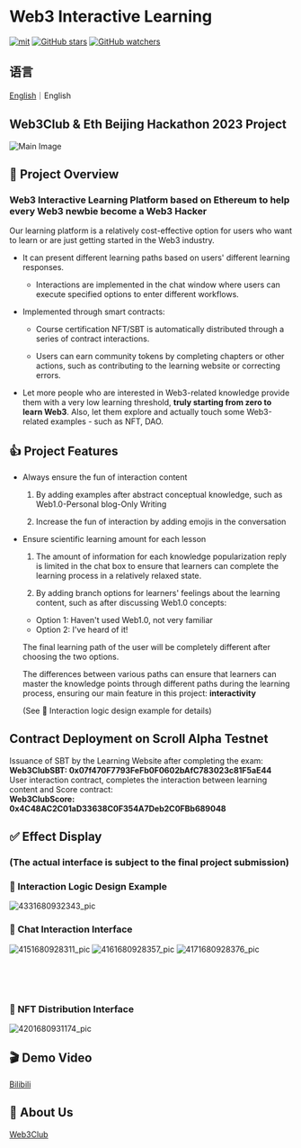 # Web3 Interactive Learning

[![mit](https://img.shields.io/github/license/Web3-Club/Web3-Interactive-Learning?style=flat-square)](https://github.com/Web3-Club/Web3-Interactive-Learning/) [![GitHub stars](https://img.shields.io/github/stars/Web3-Club/Web3-Interactive-Learning.svg?style=social&label=Stars)](https://github.com/Web3-Club/Web3-Interactive-Learning) [![GitHub watchers](https://img.shields.io/github/watchers/Web3-Club/Web3-Interactive-Learning.svg?style=social&label=Watch)](https://github.com/Web3-Club/Blockchain-Developer-roadmap_Chinese)


## 语言

[English](https://github.com/Web3-Club/Web3-Interactive-Learning/blob/main/README.md)｜English


## Web3Club & Eth Beijing Hackathon 2023 Project

<img alt="Main Image" src="https://user-images.githubusercontent.com/76860915/229789325-103fd1d1-def6-4c96-88fa-46fb8f4b5762.png"/>


## 🔖 Project Overview

### Web3 Interactive Learning Platform based on Ethereum to help every Web3 newbie become a Web3 Hacker

Our learning platform is a relatively cost-effective option for users who want to learn or are just getting started in the Web3 industry.

  - It can present different learning paths based on users' different learning responses.
  
    - Interactions are implemented in the chat window where users can execute specified options to enter different workflows.


  - Implemented through smart contracts:
  
    - Course certification NFT/SBT is automatically distributed through a series of contract interactions.


    - Users can earn community tokens by completing chapters or other actions, such as contributing to the learning website or correcting errors.


  - Let more people who are interested in Web3-related knowledge provide them with a very low learning threshold, **truly starting from zero to learn Web3**. Also, let them explore and actually touch some Web3-related examples - such as NFT, DAO.


  
## 👍 Project Features

- Always ensure the fun of interaction content

   1. By adding examples after abstract conceptual knowledge, such as Web1.0-Personal blog-Only Writing
   
   2. Increase the fun of interaction by adding emojis in the conversation

- Ensure scientific learning amount for each lesson

   1. The amount of information for each knowledge popularization reply is limited in the chat box to ensure that learners can complete the learning process in a relatively relaxed state.

   2. By adding branch options for learners' feelings about the learning content, such as after discussing Web1.0 concepts:

     - Option 1: Haven't used Web1.0, not very familiar
     - Option 2: I've heard of it!

   The final learning path of the user will be completely different after choosing the two options. 

   The differences between various paths can ensure that learners can master the knowledge points through different paths during the learning process, ensuring our main feature in this project: **interactivity**

   (See 🔧 Interaction logic design example for details)

## Contract Deployment on Scroll Alpha Testnet <br>
Issuance of SBT by the Learning Website after completing the exam:<br>
**Web3ClubSBT: 0x07f470F7793FeFb0F0602bAfC783023c81F5aE44** <br>
User interaction contract, completes the interaction between learning content and Score contract:<br>
**Web3ClubScore: 0x4C48AC2C01aD33638C0F354A7Deb2C0FBb689048**<br>
  
## ✅ Effect Display
### **(The actual interface is subject to the final project submission)**

### 🔧 Interaction Logic Design Example
![4331680932343_pic](https://user-images.githubusercontent.com/76860915/230705795-71ade625-daa8-496a-98b3-e8fd5976db9b.jpg)


### 💬 Chat Interaction Interface
![4151680928311_pic](https://user-images.githubusercontent.com/76860915/230707099-ac3c45b0-6774-403a-b0b3-0e8ea9488739.jpg)
![4161680928357_pic](https://user-images.githubusercontent.com/76860915/230707103-bc41f8cd-5b9a-474f-bb3b-c5b2ad576334.jpg)
![4171680928376_pic](https://user-images.githubusercontent.com/76860915/230707108-409c75fe-db98-4867-9ca7-3663cade9848.jpg)


<br>
<br>
<br>

### 🌆 NFT Distribution Interface
![4201680931174_pic](https://user-images.githubusercontent.com/76860915/230707111-e37e3c7b-9b80-4ba9-9515-030cb089091a.jpg)

## 🎬 Demo Video
[Bilibili](https://www.bilibili.com/video/BV1PM4y117Ab/)

## 👷 About Us
[Web3Club](https://github.com/Web3-Club/Intro.)
